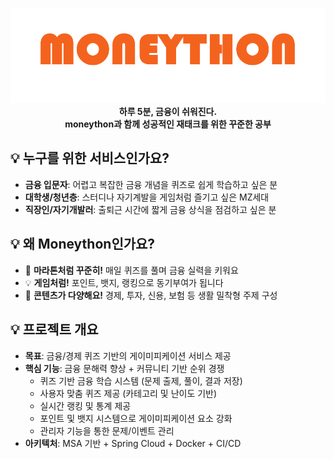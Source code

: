 <p align="center">
  <img src="./assets/logo.png" alt="Moneython Logo"/>
  <strong>하루 5분, 금융이 쉬워진다.<br/>moneython과 함께 성공적인 재태크를 위한 꾸준한 공부</strong>
</p>


## 💡 누구를 위한 서비스인가요?
- **금융 입문자**: 어렵고 복잡한 금융 개념을 퀴즈로 쉽게 학습하고 싶은 분
- **대학생/청년층**: 스터디나 자기계발을 게임처럼 즐기고 싶은 MZ세대
- **직장인/자기개발러**: 출퇴근 시간에 짧게 금융 상식을 점검하고 싶은 분


## 💡 왜 Moneython인가요?
- 🏃 **마라톤처럼 꾸준히!** 매일 퀴즈를 풀며 금융 실력을 키워요
- 💡 **게임처럼!** 포인트, 뱃지, 랭킹으로 동기부여가 됩니다
- 🧠 **콘텐츠가 다양해요!** 경제, 투자, 신용, 보험 등 생활 밀착형 주제 구성

## 💡 프로젝트 개요
- **목표**: 금융/경제 퀴즈 기반의 게이미피케이션 서비스 제공
- **핵심 기능**: 금융 문해력 향상 + 커뮤니티 기반 순위 경쟁
  - 퀴즈 기반 금융 학습 시스템 (문제 출제, 풀이, 결과 저장)
  - 사용자 맞춤 퀴즈 제공 (카테고리 및 난이도 기반)
  - 실시간 랭킹 및 통계 제공
  - 포인트 및 뱃지 시스템으로 게이미피케이션 요소 강화
  - 관리자 기능을 통한 문제/이벤트 관리
- **아키텍처**: MSA 기반 + Spring Cloud + Docker + CI/CD


